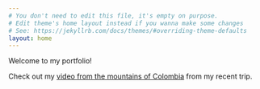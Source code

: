 ```yaml
---
# You don't need to edit this file, it's empty on purpose.
# Edit theme's home layout instead if you wanna make some changes
# See: https://jekyllrb.com/docs/themes/#overriding-theme-defaults
layout: home
---
```



Welcome to my portfolio!

Check out my <a href="colombia.mov" target="_blank">video from the mountains of Colombia</a> from my recent trip.
